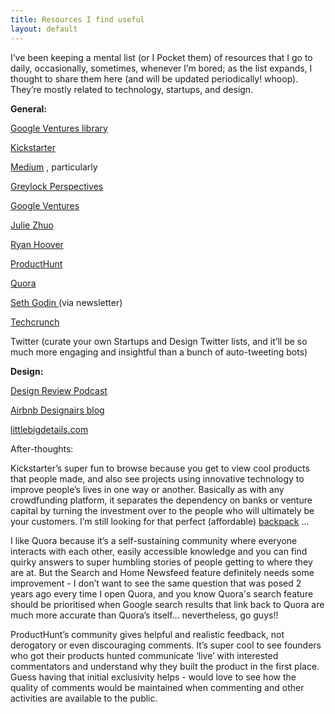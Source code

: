 ```yaml
---
title: Resources I find useful
layout: default
---
```


I’ve been keeping a mental list (or I Pocket them) of resources that I go to daily, occasionally, sometimes, whenever I’m bored; as the list expands, I thought to share them here (and will be updated periodically! whoop). They’re mostly related to technology, startups, and design. 

<b>General:</b>

<a href = "https://www.gv.com/library/">Google Ventures library </a>

<a href="www.kickstarter.com">Kickstarter</a>

<a href="www.medium.com">Medium</a> , particularly

<a href="https://medium.com/greylock-perspectives">     Greylock Perspectives </a><br>


<a href="https://medium.com/@GoogleVentures">     Google Ventures </a><br>


<a href="https://medium.com/@joulee">     Julie Zhuo </a><br>

<a href="https://medium.com/@rrhoover">     Ryan Hoover </a><br>

<a href="www.producthunt.com">ProductHunt</a>

<a href="www.quora.com">Quora</a>

<a href="http://www.sethgodin.com/sg/">Seth Godin </a> (via newsletter)

<a href="www.techcrunch.com">Techcrunch </a>

Twitter (curate your own Startups and Design Twitter lists, and it’ll be so much more engaging and insightful than a bunch of auto-tweeting bots)


<b>Design:</a></b>

<a href="http://www.designreviewpodcast.com/">Design Review Podcast </a>  

<a href="http://designairs.com/">Airbnb Designairs blog </a>

<a href="www.littlebigdetails.com">littlebigdetails.com</a>


After-thoughts:

Kickstarter’s super fun to browse because you get to view cool products that people made, and also see projects using innovative technology to improve people’s lives in one way or another. Basically as with any crowdfunding platform, it separates the dependency on banks or venture capital by turning the investment over to the people who will ultimately be your customers. I’m still looking for that perfect (affordable) <a href="https://www.kickstarter.com/projects/aersf/aer-fit-pack-the-gym-work-bag-designed-for-the-cit/description">backpack</a>  ...

I like Quora because it’s a self-sustaining community where everyone interacts with each other, easily accessible knowledge and you can find quirky answers to super humbling stories of people getting to where they are at. But the Search and Home Newsfeed feature definitely needs some improvement - I don’t want to see the same question that was posed 2 years ago every time I open Quora, and you know Quora's search feature should be prioritised when Google search results that link back to Quora are much more accurate than Quora’s itself… nevertheless, go guys!!

ProductHunt’s community gives helpful and realistic feedback, not derogatory or even discouraging comments. It’s super cool to see founders who got their products hunted communicate ‘live’ with interested commentators and understand why they built the product in the first place. Guess having that initial exclusivity helps - would love to see how the quality of comments would be maintained when commenting and other activities are available to the public.